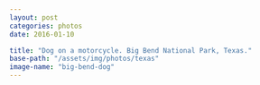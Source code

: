```yaml
---
layout: post
categories: photos
date: 2016-01-10

title: "Dog on a motorcycle. Big Bend National Park, Texas."
base-path: "/assets/img/photos/texas"
image-name: "big-bend-dog"
---
```

